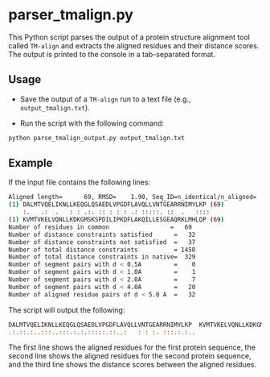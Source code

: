 # parser_tmalign.py
This Python script parses the output of a protein structure alignment tool called `TM-align` and extracts the aligned residues and their distance scores.
The output is printed to the console in a tab-separated format.

## Usage
* Save the output of a `TM-align` run to a text file (e.g., `output_tmalign.txt`).

* Run the script with the following command:
```python
python parse_tmalign_output.py output_tmalign.txt
```

## Example
If the input file contains the following lines:

```bash
Aligned length=      69, RMSD=    1.90, Seq_ID=n_identical/n_aligned=  42/  69 (60.9%), TM-score=0.46406
(1) DALMTVQELIKNLLKEQGLQSAEDLVPGDFLAVQLLVNTGEARRNIMYLKP (69)
    :.   .:  .   : : .:. :: : : : .: :::::. ::  .   ::::
(1) KVMTVKELVQNLLKDKGMSKSPDILIPKDFLAKQILLESGEAQRKLMHLQP (69)
Number of residues in common                 =   69
Number of distance constraints satisfied      =   32
Number of distance constraints not satisfied  =   37
Number of total distance constraints          = 1458
Number of total distance constraints in native=  329
Number of segment pairs with d < 0.5A         =    0
Number of segment pairs with d < 1.0A         =    1
Number of segment pairs with d < 2.0A         =    7
Number of segment pairs with d < 4.0A         =   20
Number of aligned residue pairs of d < 5.0 A  =   32
```
The script will output the following:
```makefile
DALMTVQELIKNLLKEQGLQSAEDLVPGDFLAVQLLVNTGEARRNIMYLKP  KVMTVKELVQNLLKDKGMSKSPDILIPKDFLAKQILLESGEAQRKLMHLQP  
.:.::.:..:::..:::.:.:.:::::.::..:   : : :. :::.:.:..
```

The first line shows the aligned residues for the first protein sequence, the second line shows the aligned residues for the second protein sequence, and the third line shows the distance scores between the aligned residues.
